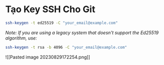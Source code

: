 # Tạo Key SSH Cho Git
```bash
ssh-keygen -t ed25519 -C "your_email@example.com" 
```

*Note: If you are using a legacy system that doesn't support the Ed25519 algorithm, use:*
```bash
ssh-keygen -t rsa -b 4096 -C "your_email@example.com"
```

![[Pasted image 20230829172254.png]]






